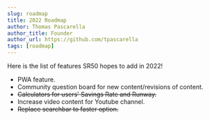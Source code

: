 ```yaml
---
slug: roadmap
title: 2022 Roadmap
author: Thomas Pascarella
author_title: Founder
author_url: https://github.com/tpascarella
tags: [roadmap]
---
```


Here is the list of features SR50 hopes to add in 2022!
- PWA feature.
- Community question board for new content/revisions of content.
- ~~Calculators for users' Savings Rate and Runway.~~
- Increase video content for Youtube channel.
- ~~Replace searchbar to faster option.~~